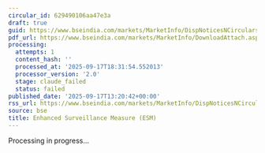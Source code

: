 ```yaml
---
circular_id: 629490106aa47e3a
draft: true
guid: https://www.bseindia.com/markets/MarketInfo/DispNoticesNCirculars.aspx?Noticeid={367974E3-8A5E-46BE-A571-8E16B5F4EDB9}&noticeno=20250917-47&dt=09/17/2025&icount=47&totcount=57&flag=0
pdf_url: https://www.bseindia.com/markets/MarketInfo/DownloadAttach.aspx?id=20250917-47&attachedId=d2126cff-f381-4a55-9626-4ad57611a9d0
processing:
  attempts: 1
  content_hash: ''
  processed_at: '2025-09-17T18:31:54.552013'
  processor_version: '2.0'
  stage: claude_failed
  status: failed
published_date: '2025-09-17T13:20:42+00:00'
rss_url: https://www.bseindia.com/markets/MarketInfo/DispNoticesNCirculars.aspx?Noticeid={367974E3-8A5E-46BE-A571-8E16B5F4EDB9}&noticeno=20250917-47&dt=09/17/2025&icount=47&totcount=57&flag=0
source: bse
title: Enhanced Surveillance Measure (ESM)
---
```


Processing in progress...